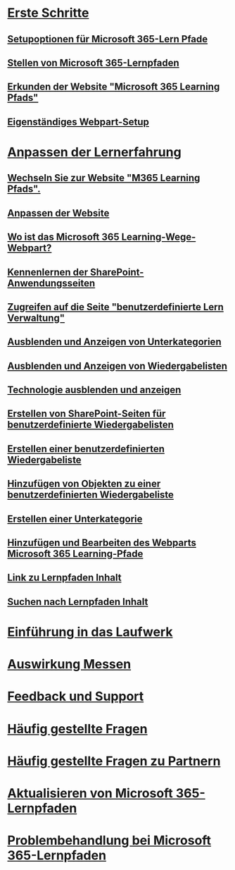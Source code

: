 # [Erste Schritte](index.md)
## [Setupoptionen für Microsoft 365-Lern Pfade](custom_setupoptions.md)
## [Stellen von Microsoft 365-Lernpfaden](custom_provision.md)
## [Erkunden der Website "Microsoft 365 Learning Pfads"](custom_exploresite.md)
## [Eigenständiges Webpart-Setup](custom_manualsetup.md)
# [Anpassen der Lernerfahrung](custom_overview.md)
## [Wechseln Sie zur Website "M365 Learning Pfads".](custom_goto.md)
## [Anpassen der Website](custom_edithelp.md)
## [Wo ist das Microsoft 365 Learning-Wege-Webpart?](custom_whereiswebpart.md)
## [Kennenlernen der SharePoint-Anwendungsseiten](custom_apppages.md)
## [Zugreifen auf die Seite "benutzerdefinierte Lern Verwaltung"](custom_accessadmin.md)
## [Ausblenden und Anzeigen von Unterkategorien](custom_hideshowsub.md)
## [Ausblenden und Anzeigen von Wiedergabelisten](custom_hideshowplaylists.md)
## [Technologie ausblenden und anzeigen](custom_hideshowtech.md)
## [Erstellen von SharePoint-Seiten für benutzerdefinierte Wiedergabelisten](custom_createnewpage.md)
## [Erstellen einer benutzerdefinierten Wiedergabeliste](custom_createnewplaylist.md)
## [Hinzufügen von Objekten zu einer benutzerdefinierten Wiedergabeliste](custom_addassets.md)
## [Erstellen einer Unterkategorie](custom_createnewcat.md)
## [Hinzufügen und Bearbeiten des Webparts Microsoft 365 Learning-Pfade](custom_addwebpart.md)
## [Link zu Lernpfaden Inhalt](custom_linking.md)
## [Suchen nach Lernpfaden Inhalt](custom_search.md)
# [Einführung in das Laufwerk](driveadoption.md)
# [Auswirkung Messen](custom_measureimpact.md)
# [Feedback und Support](feedback.md)
# [Häufig gestellte Fragen](faq.md)
# [Häufig gestellte Fragen zu Partnern](custom_partner.md)
# [Aktualisieren von Microsoft 365-Lernpfaden](custom_upgrade.md)
# [Problembehandlung bei Microsoft 365-Lernpfaden](custom_troubleshooting.md)